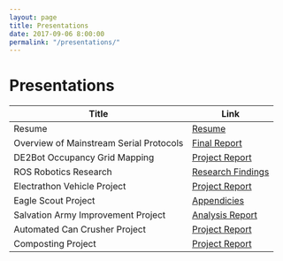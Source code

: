 ```yaml
---
layout: page
title: Presentations
date: 2017-09-06 8:00:00
permalink: "/presentations/"
---
```


<div id="presentation-title" markdown="1">

# Presentations

</div>


<div class="presentation-contents" markdown="1">
    
<div id="presentation-table" markdown="1">

|Title|Link|
|-----|----|
|Resume                                     |[Resume](/assets/docs/Tyler-Lee-Resume.pdf)|
|Overview of Mainstream Serial Protocols    |[Final Report](/assets/docs/Overview-of-Mainstream-Serial-Protocols-v1.4.pdf)|
|DE2Bot Occupancy Grid Mapping              |[Project Report](/assets/docs/DE2Bot-Report.pdf)|
|ROS Robotics Research                      |[Research Findings](/assets/docs/ROS-Report.pdf)|
|Electrathon Vehicle Project                |[Project Report](/assets/docs/Electrathon-Vehicle.pdf)|
|Eagle Scout Project                        |[Appendicies](/assets/docs/Eagle-Appendicies.pdf)|
|Salvation Army Improvement  Project        |[Analysis Report](/assets/docs/Salvation-Army-Analysis.pdf)|
|Automated Can Crusher Project              |[Project Report](/assets/docs/Can-Crusher-Report.pdf)|
|Composting Project                         |[Project Report](/assets/docs/Composting-Project.pdf)|

</div>

</div>